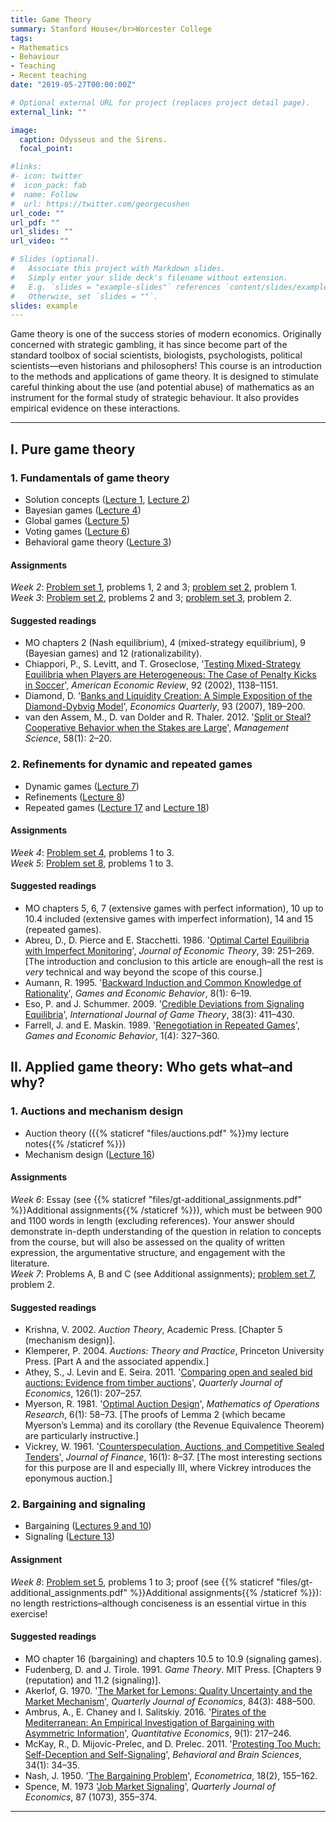```yaml
---
title: Game Theory
summary: Stanford House</br>Worcester College
tags:
- Mathematics
- Behaviour
- Teaching
- Recent teaching
date: "2019-05-27T00:00:00Z"

# Optional external URL for project (replaces project detail page).
external_link: ""

image:
  caption: Odysseus and the Sirens.
  focal_point:

#links:
#- icon: twitter
#  icon_pack: fab
#  name: Follow
#  url: https://twitter.com/georgecushen
url_code: ""
url_pdf: ""
url_slides: ""
url_video: ""

# Slides (optional).
#   Associate this project with Markdown slides.
#   Simply enter your slide deck's filename without extension.
#   E.g. `slides = "example-slides"` references `content/slides/example-slides.md`.
#   Otherwise, set `slides = ""`.
slides: example
---
```


Game theory is one of the success stories of modern economics. Originally concerned with strategic gambling, it has since become part of the standard toolbox of social scientists, biologists, psychologists, political scientists—even historians and philosophers! This course is an introduction to the methods and applications of game theory. It is designed to stimulate careful thinking about the use (and potential abuse) of mathematics as an instrument for the formal study of strategic behaviour. It also provides empirical evidence on these interactions.

---

## I. Pure game theory

### 1. Fundamentals of game theory
- Solution concepts ([Lecture 1](https://weblearn.ox.ac.uk/access/content/group/3f835e88-7f0e-4569-ac15-933a4f9c323c/Add%202016-17%20resources/Lecture1.pdf), [Lecture 2](https://weblearn.ox.ac.uk/access/content/group/3f835e88-7f0e-4569-ac15-933a4f9c323c/Add%202016-17%20resources/Lecture2.pdf))
- Bayesian games ([Lecture 4](https://weblearn.ox.ac.uk/access/content/group/3f835e88-7f0e-4569-ac15-933a4f9c323c/Add%202016-17%20resources/Lecture4.pdf))
- Global games ([Lecture 5](https://weblearn.ox.ac.uk/access/content/group/3f835e88-7f0e-4569-ac15-933a4f9c323c/Add%202016-17%20resources/Lecture5.pdf))
- Voting games ([Lecture 6](https://weblearn.ox.ac.uk/access/content/group/3f835e88-7f0e-4569-ac15-933a4f9c323c/Add%202016-17%20resources/Lecture%206_SH.pdf))
- Behavioral game theory ([Lecture 3](https://weblearn.ox.ac.uk/access/content/group/3f835e88-7f0e-4569-ac15-933a4f9c323c/Add%202016-17%20resources/Lecture1.pdf))

#### Assignments
*Week 2*: [Problem set 1](https://weblearn.ox.ac.uk/access/content/group/3f835e88-7f0e-4569-ac15-933a4f9c323c/Add%202016-17%20resources/Class1.pdf), problems 1, 2 and 3; [problem set 2](https://weblearn.ox.ac.uk/access/content/group/3f835e88-7f0e-4569-ac15-933a4f9c323c/Add%202016-17%20resources/Class2_alt.pdf), problem 1.<br>
*Week 3*: [Problem set 2](https://weblearn.ox.ac.uk/access/content/group/3f835e88-7f0e-4569-ac15-933a4f9c323c/Add%202016-17%20resources/Class2_alt.pdf), problems 2 and 3; [problem set 3](https://weblearn.ox.ac.uk/access/content/group/3f835e88-7f0e-4569-ac15-933a4f9c323c/Add%202016-17%20resources/Class3.pdf), problem 2.

#### Suggested readings
- MO chapters 2 (Nash equilibrium), 4 (mixed-strategy equilibrium), 9 (Bayesian games) and 12 (rationalizability).
- Chiappori, P., S. Levitt, and T. Groseclose, '[Testing Mixed-Strategy Equilibria when Players are Heterogeneous: The Case of Penalty Kicks in Soccer](http://pricetheory.uchicago.edu/levitt/Papers/ChiapporiGrosecloseLevitt2002.pdf)', *American Economic Review*, 92 (2002), 1138–1151.
- Diamond, D. '[Banks and Liquidity Creation: A Simple Exposition of the Diamond-Dybvig Model](http://citeseerx.ist.psu.edu/viewdoc/download?doi=10.1.1.417.4607&rep=rep1&type=pdf)', *Economics Quarterly*, 93 (2007), 189–200.
- van den Assem, M., D. van Dolder and R. Thaler. 2012. '[Split or Steal? Cooperative Behavior when the Stakes are Large](https://pubsonline.informs.org/doi/abs/10.1287/mnsc.1110.1413)', *Management Science*, 58(1): 2–20.

### 2. Refinements for dynamic and repeated games

- Dynamic games ([Lecture 7](https://weblearn.ox.ac.uk/access/content/group/3f835e88-7f0e-4569-ac15-933a4f9c323c/Add%202016-17%20resources/Peter%20Eso/GT17-L07-Dynamo.pdf))
- Refinements ([Lecture 8](https://weblearn.ox.ac.uk/access/content/group/3f835e88-7f0e-4569-ac15-933a4f9c323c/Add%202016-17%20resources/Peter%20Eso/GT17-L08-Refinements.pdf))
- Repeated games ([Lecture 17](https://weblearn.ox.ac.uk/access/content/group/3f835e88-7f0e-4569-ac15-933a4f9c323c/Add%202016-17%20resources/Peter%20Eso/GT17-L17-RepGames1.pdf) and [Lecture 18](https://weblearn.ox.ac.uk/access/content/group/3f835e88-7f0e-4569-ac15-933a4f9c323c/Add%202016-17%20resources/Peter%20Eso/GT17-L18-RepGames2prnt.pdf))

#### Assignments
*Week 4*: [Problem set 4](https://weblearn.ox.ac.uk/access/content/group/3f835e88-7f0e-4569-ac15-933a4f9c323c/Add%202016-17%20resources/Peter%20Eso/GT17-W4-Class.pdf), problems 1 to 3.<br>
*Week 5*: [Problem set 8](https://weblearn.ox.ac.uk/access/content/group/3f835e88-7f0e-4569-ac15-933a4f9c323c/Add%202016-17%20resources/Peter%20Eso/GT17-W8-Class.pdf), problems 1 to 3.

#### Suggested readings
- MO chapters 5, 6, 7 (extensive games with perfect information), 10 up to 10.4 included (extensive games with imperfect information), 14 and 15 (repeated games).
- Abreu, D., D. Pierce and E. Stacchetti. 1986. '[Optimal Cartel Equilibria with Imperfect Monitoring](http://people.sabanciuniv.edu/~barlo/courses/ECON607/AbreuPearceStachetti86.pdf)', *Journal of Economic Theory*, 39: 251–269. [The introduction and conclusion to this article are enough–all the rest is *very* technical and way beyond the scope of this course.]
- Aumann, R. 1995. '[Backward Induction and Common Knowledge of Rationality](https://www.sciencedirect.com/science/article/pii/S0899825605800156)', *Games and Economic Behavior*, 8(1): 6–19.
- Eso, P. and J. Schummer. 2009. '[Credible Deviations from Signaling Equilibria](https://link.springer.com/article/10.1007/s00182-009-0161-x)', *International Journal of Game Theory*, 38(3): 411–430.
- Farrell, J. and E. Maskin. 1989. '[Renegotiation in Repeated Games](https://scholar.harvard.edu/files/maskin/files/renegotiation_in_repeated_games.pdf)', *Games and Economic Behavior*, 1(4): 327–360.

## II. Applied game theory: Who gets what–and why?

### 1. Auctions and mechanism design

- Auction theory ({{% staticref "files/auctions.pdf" %}}my lecture notes{{% /staticref %}})
- Mechanism design ([Lecture 16](https://weblearn.ox.ac.uk/access/content/group/3f835e88-7f0e-4569-ac15-933a4f9c323c/Add%202016-17%20resources/Peter%20Eso/GT17-L16-EfficientMD.pdf))

#### Assignments
*Week 6*: Essay (see {{% staticref "files/gt-additional_assignments.pdf" %}}Additional assignments{{% /staticref %}}), which must be between 900 and 1100 words in length (excluding references). Your answer should demonstrate in-depth understanding of the question in relation to concepts from the course, but will also be assessed on the quality of written expression, the argumentative structure, and engagement with the literature.<br>
*Week 7*: Problems A, B and C (see Additional assignments); [problem set 7](https://weblearn.ox.ac.uk/access/content/group/7627d499-7ccd-47ae-a5f4-d12167b757fd/Add%202016-17%20resources/Peter%20Eso/GT17-W7-Class.pdf), problem 2.

#### Suggested readings
- Krishna, V. 2002. *Auction Theory*, Academic Press. [Chapter 5 (mechanism design)].
- Klemperer, P. 2004. *Auctions: Theory and Practice*, Princeton University Press. [Part A and the associated
appendix.]
- Athey, S., J. Levin and E. Seira. 2011. '[Comparing open and sealed bid auctions: Evidence from timber
auctions](https://web.stanford.edu/~jdlevin/Papers/Auctions.pdf)', *Quarterly Journal of Economics*, 126(1): 207–257.
- Myerson, R. 1981. '[Optimal Auction Design](http://www.eecs.harvard.edu/cs286r/courses/spring07/papers/myerson.pdf)', *Mathematics of Operations Research*, 6(1): 58–73. [The proofs of Lemma 2 (which became Myerson’s Lemma) and its corollary (the Revenue Equivalence Theorem) are particularly instructive.]
- Vickrey, W. 1961. '[Counterspeculation, Auctions, and Competitive Sealed Tenders](https://www.jstor.org/stable/2977633?seq=1#page_scan_tab_contents)', *Journal of Finance*, 16(1): 8–37. [The most interesting sections for this purpose are II and especially III, where Vickrey introduces the eponymous auction.]

### 2. Bargaining and signaling

- Bargaining ([Lectures 9 and 10](https://weblearn.ox.ac.uk/access/content/group/3f835e88-7f0e-4569-ac15-933a4f9c323c/Add%202016-17%20resources/Alan%20Beggs/Barg2017.pdf))
- Signaling ([Lecture 13](https://weblearn.ox.ac.uk/access/content/group/3f835e88-7f0e-4569-ac15-933a4f9c323c/Add%202016-17%20resources/Peter%20Eso/GT17-L13-Information.pdf))

#### Assignment

*Week 8*: [Problem set 5](https://weblearn.ox.ac.uk/access/content/group/3f835e88-7f0e-4569-ac15-933a4f9c323c/Add%202016-17%20resources/Alan%20Beggs/BargProblems2017.pdf), problems 1 to 3; proof (see {{% staticref "files/gt-additional_assignments.pdf" %}}Additional assignments{{% /staticref %}}): no length restrictions–although conciseness is an essential virtue in this exercise!

#### Suggested readings
- MO chapter 16 (bargaining) and chapters 10.5 to 10.9 (signaling games).
- Fudenberg, D. and J. Tirole. 1991. *Game Theory*. MIT Press. [Chapters 9 (reputation) and 11.2 (signaling)].
- Akerlof, G. 1970. '[The Market for Lemons: Quality Uncertainty and the Market Mechanism](https://www.sas.upenn.edu/~hfang/teaching/socialinsurance/readings/fudan_hsbc/Akerlof70(2.1).pdf)', *Quarterly Journal of Economics*, 84(3): 488–500.
- Ambrus, A., E. Chaney and I. Salitskiy. 2016. '[Pirates of the Mediterranean: An Empirical Investigation of Bargaining with Asymmetric Information](https://onlinelibrary.wiley.com/doi/abs/10.3982/QE655)', *Quantitative Economics*, 9(1): 217–246.
- McKay, R., D. Mijovic-Prelec, and D. Prelec. 2011. '[Protesting Too Much: Self-Deception and Self-Signaling](https://www.cambridge.org/core/journals/behavioral-and-brain-sciences/article/protesting-too-much-self-deception-and-self-signaling/989B9E7E02C104FA18D1C2ED34DA91BB)', *Behavioral and Brain Sciences*, 34(1): 34–35.
- Nash, J. 1950. '[The Bargaining Problem](http://www.math.mcgill.ca/vetta/CS764.dir/nashbarg.pdf)', *Econometrica*, 18(2), 155–162.
- Spence, M. 1973 '[Job Market Signaling](https://www2.bc.edu/thomas-chemmanur/phdfincorp/MF891%20papers/Spence%201973.pdf)', *Quarterly Journal of Economics*, 87 (1073), 355–374.

---
